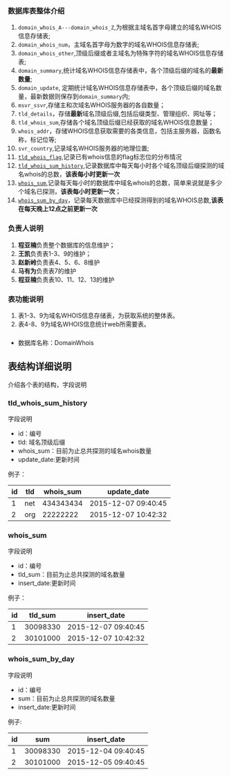 ### 数据库表整体介绍
1. `domain_whois_A---domain_whois_Z`,为根据主域名首字母建立的域名WHOIS信息存储表;
2. `domain_whois_num`，主域名首字母为数字的域名WHOIS信息存储表;
3. `domain_whois_other`,顶级后缀或者主域名为特殊字符的域名WHOIS信息存储表;
4. `domain_summary`,统计域名WHOIS信息存储表中，各个顶级后缀的域名的**最新数量**;
5. `domain_update`, 定期统计域名WHOIS信息存储表中，各个顶级后缀的域名数量，最新数据则保存到`domain_summary`内;
6. `msvr_ssvr`,存储主和次域名WHOIS服务器的各自数量；
7. `tld_details`，存储**最新**域名顶级后缀,包括后缀类型、管理组织、网址等；
8. `tld_whois_sum`,存储各个域名顶级后缀已经获取的域名WHOIS信息数量；
9. `whois_addr`，存储WHOIS信息获取需要的各类信息，包括主服务器，函数名称，标记位等;
10. `svr_country`,记录域名WHOIS服务器的地理位置;
11. [`tld_whois_flag`](#t),记录已有whois信息的flag标志位的分布情况
12. [`tld_whois_sum_history`](#tld_whois_sum_history),记录数据库中每天每小时各个域名顶级后缀探测的域名whois的总数，**该表每小时更新一次**
12. [`whois_sum`](#whois_sum),记录每天每小时的数据库中域名whois的总数，简单来说就是多少个域名已探测，**该表每小时更新一次**；
13. [`whois_sum_by_day`](#whois_sum_by_day)，记录每天数据库中已经探测得到的域名WHOIS总数,**该表在每天晚上12点之前更新一次**

### 负责人说明
1. **程亚楠**负责整个数据库的信息维护；
2. **王凯**负责表1-3、9的维护；
3. **赵新岭**负责表4、5、6、8维护
4. **马有为**负责表7的维护
5. **程亚楠**负责表10、11、12、13的维护

### 表功能说明
1. 表1-3、9为域名WHOIS信息存储表，为获取系统的整体表。
2. 表4-8、9为域名WHOIS信息统计web所需要表。

###
- 数据库名称：DomainWhois

## 表结构详细说明
介绍各个表的结构，字段说明

<h3 id="tld_whois_sum_history">tld_whois_sum_history</h3>

字段说明

- id：编号
- tld: 域名顶级后缀
- whois\_sum：目前为止总共探测的域名whois数量
- update\_date:更新时间

例子：

id    | tld  | whois_sum  | update_date
------|------|---------|---------
1| net| 434343434|2015-12-07 09:40:45
2| org| 22222222|2015-12-07 10:42:32

<h3 id="whois_sum">whois_sum</h3>

字段说明

- id：编号
- tld_sum：目前为止总共探测的域名数量
- insert_date:更新时间

例子：

id    | tld_sum  | insert_date
------|------|---------
1| 30098330| 2015-12-07 09:40:45
2| 30101000| 2015-12-07 10:42:32


<h3 id="whois_sum_by_day">whois_sum_by_day</h3>

字段说明

- id：编号
- sum：目前为止总共探测的域名数量
- insert_date:更新时间

例子:

id    | sum  | insert_date
------|------|---------
1| 30098330| 2015-12-04 09:40:45
2| 30101000| 2015-12-05 09:40:45
